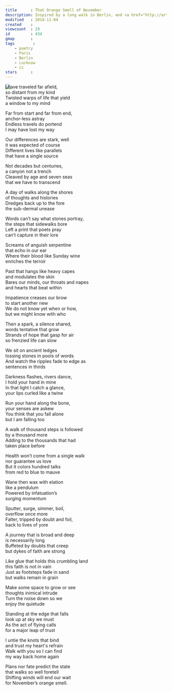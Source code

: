 ```yaml
---
title      : That Orange Smell of November
description: Inspired by a long walk in Berlin, and <a href="http://artlaboratory-berlin.org/html/eng-exh-28.htm">Synaesthesia/1 by Barbara Ryan and Annette Stahmer</a>
modified   : 2014-11-04
created    : 
viewcount  : 29
id         : 434
gmap       : 
tags        :
    - poetry
    - Paris
    - Berlin
    - Lucknow
    - cc
stars      : 
---
```


<style>
body {
/*
color: #ccc; 

background-color: #000;
 */
/* background: #fff url('/data/T/TH/THA/That-Orange-Smell-of-November/orange-on-white.jpg') no-repeat center fixed; */
}
/* #main {border: 1px solid black;} */
/* a, a:visited {color: #5cb7e2;}
a:hover {background-color: yellow; color: #5cb7e2;}
#tags li a {color: blue;} */
/*
#text p {font-family:"Helvetica Neue", Arial, Helvetica, sans-serif; font-size: 1em;}*/
</style>

<!-- ![orange](IMG_6793.jpg) -->
<div style="position: fixed; z-index: -10;">
<img class='foo' src='/data/T/TH/THA/That-Orange-Smell-of-November/orange-on-white.jpg'>
</div>


I have traveled far afield,  
so distant from my kind  
Twisted warps of life that yield  
a window to my mind  

Far from start and far from end,  
anchor-less astray  
Endless travels do portend  
I may have lost my way  

Our differences are stark, well  
it was expected of course  
Different lives like parallels  
that have a single source  

Not decades but centuries,  
a canyon not a trench  
Cleaved by age and seven seas  
that we have to transcend  

A day of walks along the shores  
of thoughts and histories  
Dredges back up to the fore  
the sub-dermal unease  

Words can’t say what stones portray,  
the steps that sidewalks bore  
Left a print that poets pray  
can’t capture in their lore  

Screams of anguish serpentine  
that echo in our ear  
Where their blood like Sunday wine    
enriches the terroir  

Past that hangs like heavy capes  
and modulates the skin  
Bares our minds, our throats and napes  
and hearts that beat within  

Impatience creases our brow  
to start another new  
We do not know yet when or how,   
but we might know with who

Then a spark, a silence shared,  
words tentative that grow  
Strands of hope that gasp for air  
so frenzied life can slow  

We sit on ancient ledges  
tossing stones in pools of words  
And watch the ripples fade to edge as  
sentences in thirds  

Darkness flashes, rivers dance,  
I hold your hand in mine  
In that light I catch a glance,  
your lips curled like a twine  

Run your hand along the bone,  
your senses are askew  
You think that you fall alone  
but I am falling too  

A walk of thousand steps is followed  
by a thousand more  
Adding to the thousands that had  
taken place before  

Health won’t come from a single walk  
nor guarantee us love  
But it colors hundred talks  
from red to blue to mauve  

Wane then wax with elation  
like a pendulum  
Powered by infatuation’s  
surging momentum  

Sputter, surge, simmer, boil,  
overflow once more  
Falter, tripped by doubt and foil,  
back to lives of yore  

A journey that is broad and deep  
is necessarily long  
Buffeted by doubts that creep  
but dykes of faith are strong  

Like glue that holds this crumbling land  
this faith is not in vain  
Just as footsteps fade in sand  
but walks remain in grain

Make some space to grow or see  
thoughts inimical intrude  
Turn the noise down so we   
enjoy the quietude  

Standing at the edge that falls  
look up at sky we must  
As the act of flying calls  
for a major leap of trust  

I untie the knots that bind  
and trust my heart's refrain  
Walk with you so I can find  
my way back home again  

Plans nor fate predict the state  
that walks so well foretell  
Shifting winds will end our wait  
for November’s orange smell.

